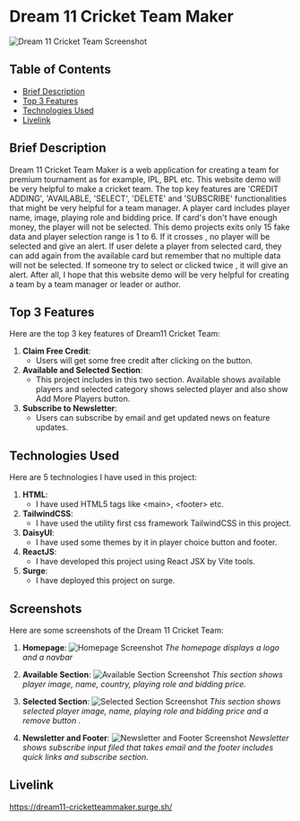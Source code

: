 # Dream 11 Cricket Team Maker

 ![Dream 11 Cricket Team Screenshot](https://github.com/programming-hero-web-course1/b10a7-dream-11-indrojitmondal/blob/main/src/assets/Screenshot.png)

## Table of Contents
- [Brief Description](#brief-description)
- [Top 3 Features](#top-3-features)
- [Technologies Used](#technologies-used)
- [Livelink](#livelink)

## Brief Description
Dream 11 Cricket Team Maker is a web application for creating a team for premium tournament as for example, IPL, BPL etc. This website demo will be very helpful to make a cricket team. The top key features are 'CREDIT ADDING', 'AVAILABLE, 'SELECT', 'DELETE' and 'SUBSCRIBE' functionalities that might be very helpful for a team manager. A player card includes player name, image, playing role and bidding price. If card's don't have enough money, the player will not be selected. This demo projects exits only 15 fake data and player selection range is 1 to 6. If it crosses , no player will be selected and give an alert. If user delete a player from selected card, they can add again from the available card but remember that no multiple data will not be selected. If someone try to select or clicked twice , it will give an alert. After all, I hope that this website demo will be very helpful for creating a team by a team manager or leader or author. 

## Top 3 Features
Here are the top 3 key features of Dream11 Cricket Team:
1. **Claim Free Credit**:
   - Users will get some free credit after clicking on the button.
2. **Available and Selected Section**:
   - This project includes in this two section. Available shows available    players and selected category shows selected player and also show Add More Players button. 
3. **Subscribe to Newsletter**: 
   - Users can subscribe by email and get updated news on feature updates. 

## Technologies Used
Here are 5 technologies I have used in this project:
1. **HTML**:
   - I have used HTML5 tags like &lt;main&gt;, &lt;footer&gt; etc.
2. **TailwindCSS**:
   - I have used the utility first css framework TailwindCSS in this project.
3. **DaisyUI**:
   - I have used some themes by it in player choice button and footer. 
4. **ReactJS**:
   - I have developed this project using React JSX by Vite tools. 
5. **Surge**:
   - I have deployed this project on surge.

## Screenshots
Here are some screenshots of the Dream 11 Cricket Team:

1. **Homepage**:
   ![Homepage Screenshot](https://github.com/programming-hero-web-course1/b10a7-dream-11-indrojitmondal/blob/main/src/assets/Screenshot.png)
   *The homepage displays a logo and a navbar*

3. **Available Section**:
   ![Available Section Screenshot](https://github.com/programming-hero-web-course1/b10a7-dream-11-indrojitmondal/blob/main/src/assets/available.png)
   *This section shows player image, name, country, playing role and bidding price.*

2. **Selected Section**:
   ![Selected Section Screenshot](https://github.com/programming-hero-web-course1/b10a7-dream-11-indrojitmondal/blob/main/src/assets/selected.png)
   *This section shows selected player image, name, playing role and bidding price and a remove button .*

3. **Newsletter and Footer**:
   ![Newsletter and Footer Screenshot](https://github.com/programming-hero-web-course1/b10a7-dream-11-indrojitmondal/blob/main/src/assets/newsletterandfooter.png)
   *Newsletter shows subscribe input filed that takes email and the footer includes quick links and subscribe section.*

## Livelink
   <a href='https://dream11-cricketteammaker.surge.sh/' target="_blank">https://dream11-cricketteammaker.surge.sh/ </a>

